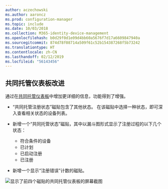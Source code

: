 ```yaml
---
author: aczechowski
ms.author: aaroncz
ms.prod: configuration-manager
ms.topic: include
ms.date: 10/03/2018
ms.collection: M365-identity-device-management
ms.openlocfilehash: b0d29f0d1e09d4bb60a5676f7d17a6609847940a
ms.sourcegitcommit: 874d78f08714a509f61c52b154387268f5b73242
ms.translationtype: HT
ms.contentlocale: zh-CN
ms.lasthandoff: 02/12/2019
ms.locfileid: "56143456"
---
```

## <a name="bkmk_comgmt-report">共同托管仪表板改进</a>
<!--1358980-->

通过在[共同托管仪表板](/sccm/core/clients/manage/co-management-dashboard)中增加更详细的信息，功能得到了增强。  

- “共同托管注册状态”磁贴包含了其他状态。 在该磁贴中选择一种状态，即可深入查看相关状态的设备列表。  

- 新增一个“共同托管状态”磁贴，其中以漏斗图形式显示了注册过程的以下几个状态：  
    - 符合条件的设备  
    - 已计划  
    - 已启动注册  
    - 已注册  

- 新增一个显示“注册错误”计数的磁贴。 

![显示了前四个磁贴的共同托管仪表板的屏幕截图](../../media/1358980-comgmt-dashboard.png)


